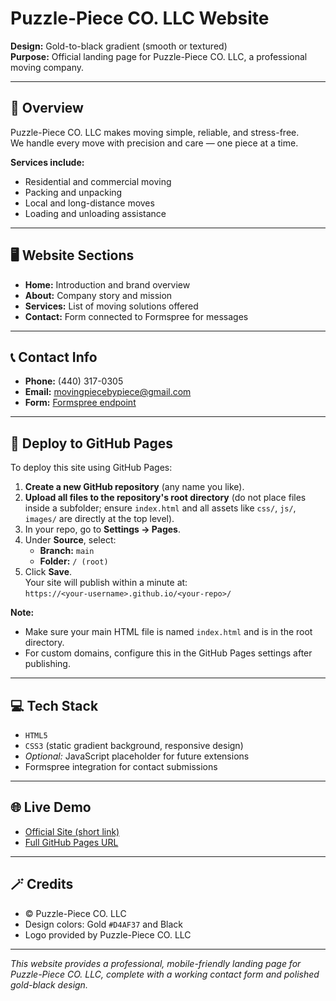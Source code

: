 # Puzzle-Piece CO. LLC Website

**Design:** Gold-to-black gradient (smooth or textured)  
**Purpose:** Official landing page for Puzzle-Piece CO. LLC, a professional moving company.

---

## 🧩 Overview

Puzzle-Piece CO. LLC makes moving simple, reliable, and stress-free.  
We handle every move with precision and care — one piece at a time.

**Services include:**
- Residential and commercial moving  
- Packing and unpacking  
- Local and long-distance moves  
- Loading and unloading assistance  

---

## 🖥️ Website Sections

- **Home:** Introduction and brand overview  
- **About:** Company story and mission  
- **Services:** List of moving solutions offered  
- **Contact:** Form connected to Formspree for messages  

---

## 📞 Contact Info

- **Phone:** (440) 317-0305  
- **Email:** [movingpiecebypiece@gmail.com](mailto:movingpiecebypiece@gmail.com)  
- **Form:** [Formspree endpoint](https://formspree.io/f/myznbkyb)

---

## 🚀 Deploy to GitHub Pages

To deploy this site using GitHub Pages:

1. **Create a new GitHub repository** (any name you like).
2. **Upload all files to the repository's root directory** (do not place files inside a subfolder; ensure `index.html` and all assets like `css/`, `js/`, `images/` are directly at the top level).
3. In your repo, go to **Settings → Pages**.
4. Under **Source**, select:
    - **Branch:** `main`
    - **Folder:** `/ (root)`
5. Click **Save**.  
   Your site will publish within a minute at:  
   `https://<your-username>.github.io/<your-repo>/`

**Note:**  
- Make sure your main HTML file is named `index.html` and is in the root directory.
- For custom domains, configure this in the GitHub Pages settings after publishing.

---

## 💻 Tech Stack

- `HTML5`
- `CSS3` (static gradient background, responsive design)
- _Optional:_ JavaScript placeholder for future extensions
- Formspree integration for contact submissions

---

## 🌐 Live Demo

- [Official Site (short link)](https://bit.ly/puzzlepiececo)
- [Full GitHub Pages URL](https://movingpiecebypiece-commits.github.io/Puzzle-Piece/)

---

## 🪄 Credits

- © Puzzle-Piece CO. LLC  
- Design colors: Gold `#D4AF37` and Black  
- Logo provided by Puzzle-Piece CO. LLC  

---

*This website provides a professional, mobile-friendly landing page for Puzzle-Piece CO. LLC, complete with a working contact form and polished gold-black design.*